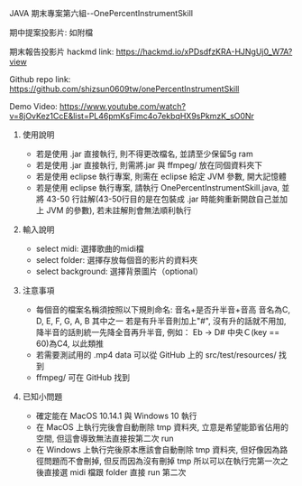 JAVA 期末專案第六組--OnePercentInstrumentSkill

期中提案投影片:
如附檔

期末報告投影片 hackmd link:
https://hackmd.io/xPDsdfzKRA-HJNgUj0_W7A?view

Github repo link:
https://github.com/shizsun0609tw/onePercentInstrumentSkill

Demo Video:
https://www.youtube.com/watch?v=8jOvKez1CcE&list=PL46pmKsFimc4o7ekbqHX9sPkmzK_sO0Nr

1. 使用說明
	- 若是使用 .jar 直接執行, 則不得更改檔名, 並請至少保留5g ram
	- 若是使用 .jar 直接執行, 則需將.jar 與 ffmpeg/ 放在同個資料夾下
	- 若是使用 eclipse 執行專案, 則需在 eclipse 給定 JVM 參數, 開大記憶體
	- 若是使用 eclipse 執行專案, 請執行 OnePercentInstrumentSkill.java,
	並將 43-50 行註解(43-50行目的是在包裝成 .jar 時能夠重新開啟自己並加上
	JVM 的參數), 若未註解則會無法順利執行
2. 輸入說明
	- select midi: 選擇歌曲的midi檔
	- select folder: 選擇存放每個音的影片的資料夾
	- select background: 選擇背景圖片（optional）
	
3. 注意事項
	- 每個音的檔案名稱須按照以下規則命名:
		音名+是否升半音+音高
	音名為C, D, E, F, G, A, B 其中之一
	若是有升半音則加上"#", 沒有升的話就不用加,
	降半音的話則統一先降全音再升半音, 例如： Eb -> D#
	中央Ｃ(key == 60)為C4, 以此類推
	- 若需要測試用的 .mp4 data 可以從 GitHub 上的 src/test/resources/ 找到
	- ffmpeg/ 可在 GitHub 找到
4. 已知小問題
	- 確定能在 MacOS 10.14.1 與 Windows 10 執行
	- 在 MacOS 上執行完後會自動刪除 tmp 資料夾, 立意是希望能節省佔用的空間,
	但這會導致無法直接按第二次 run
	- 在 Windows 上執行完後原本應該會自動刪除 tmp 資料夾, 但好像因為路徑問題而不會刪掉,
	但反而因為沒有刪掉 tmp 所以可以在執行完第一次之後直接選 midi 檔跟 folder 直接 run 第二次
